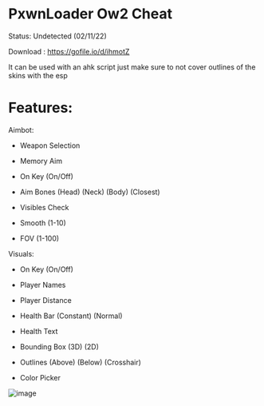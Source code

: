 # PxwnLoader Ow2 Cheat

Status: Undetected (02/11/22)


Download : https://gofile.io/d/ihmotZ

It can be used with an ahk script just make sure to not cover outlines of the skins with the esp






# Features: 

Aimbot:

- Weapon Selection

- Memory Aim

- On Key (On/Off)



- Aim Bones (Head) (Neck) (Body) (Closest)

- Visibles Check

- Smooth (1-10)

- FOV (1-100)

 Visuals:

- On Key (On/Off)

- Player Names

- Player Distance

- Health Bar (Constant) (Normal)

- Health Text

- Bounding Box (3D) (2D)

- Outlines (Above) (Below) (Crosshair)

- Color Picker







![image](https://user-images.githubusercontent.com/115836520/195933692-d8ce748b-bedf-4a83-989b-beb980f85adc.png)

